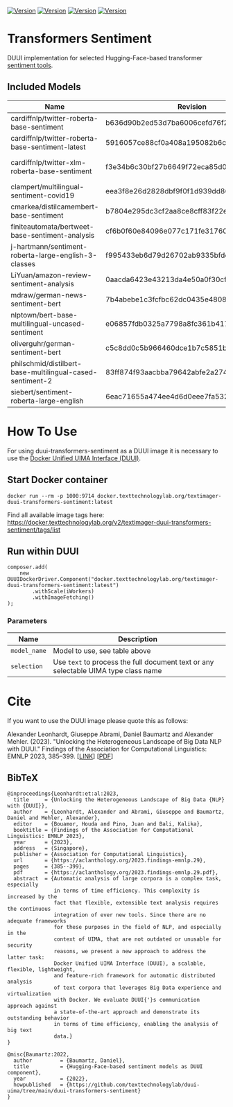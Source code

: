 [![Version](https://img.shields.io/static/v1?label=duui-transformers-sentiment&message=0.1.2&color=blue)](https://docker.texttechnologylab.org/v2/textimager-duui-transformers-sentiment/tags/list)
[![Version](https://img.shields.io/static/v1?label=Python&message=3.8&color=green)]()
[![Version](https://img.shields.io/static/v1?label=Transformers&message=4.21.1&color=yellow)]()
[![Version](https://img.shields.io/static/v1?label=Torch&message=1.11.0&color=red)]()

# Transformers Sentiment

DUUI implementation for selected Hugging-Face-based transformer [sentiment tools](https://huggingface.co/models?sort=trending&search=sentiment).

## Included Models

| Name                                    | Revision                                 | Languages |
| --------------------------------------- | ---------------------------------------- | --------- |
| cardiffnlp/twitter-roberta-base-sentiment | b636d90b2ed53d7ba6006cefd76f29cd354dd9da | EN      |
| cardiffnlp/twitter-roberta-base-sentiment-latest | 5916057ce88cf0a408a195082b6c06d3dce12552 | EN |
| cardiffnlp/twitter-xlm-roberta-base-sentiment | f3e34b6c30bf27b6649f72eca85d0bbe79df1e55 | AR, EN, FR, DE, HI, IT, SP, PT |
| clampert/multilingual-sentiment-covid19 | eea3f8e26d2828dbf9f0f1d939dd868396ec863c | EN, FR, DE |
| cmarkea/distilcamembert-base-sentiment  | b7804e295dc3cf2aa8ce8cff83f22e0bdd249558 | FR        |
| finiteautomata/bertweet-base-sentiment-analysis | cf6b0f60e84096e077c171fe3176093674370291 | EN |
| j-hartmann/sentiment-roberta-large-english-3-classes | f995433eb6d79d26702ab9335bfde472a9933ee4 | EN |
| LiYuan/amazon-review-sentiment-analysis | 0aacda6423e43213da4e50a0f30cfcdb42a5c725 | EN, DE, FR, ES, IT, NL |
| mdraw/german-news-sentiment-bert        | 7b4abebe1c3fcfbc62dc0435e480807a80c18210 | DE        |
| nlptown/bert-base-multilingual-uncased-sentiment | e06857fdb0325a7798a8fc361b417dfeec3a3b98 | EN, DE, FR, ES, IT, NL |
| oliverguhr/german-sentiment-bert        | c5c8dd0c5b966460dce1b7c5851bd90af1d2c6b6 | DE |
| philschmid/distilbert-base-multilingual-cased-sentiment-2 | 83ff874f93aacbba79642abfe2a274a3c874232b | EN, DE, FR, ES, ZH, JA |
| siebert/sentiment-roberta-large-english | 6eac71655a474ee4d6d0eee7fa532300c537856d | EN        |

# How To Use

For using duui-transformers-sentiment as a DUUI image it is necessary to use the [Docker Unified UIMA Interface (DUUI)](https://github.com/texttechnologylab/DockerUnifiedUIMAInterface).

## Start Docker container

```
docker run --rm -p 1000:9714 docker.texttechnologylab.org/textimager-duui-transformers-sentiment:latest
```

Find all available image tags here: https://docker.texttechnologylab.org/v2/textimager-duui-transformers-sentiment/tags/list

## Run within DUUI

```
composer.add(
    new DUUIDockerDriver.Component("docker.texttechnologylab.org/textimager-duui-transformers-sentiment:latest")
        .withScale(iWorkers)
        .withImageFetching()
);
```

### Parameters

| Name | Description |
| ---- | ----------- |
| `model_name` | Model to use, see table above |
| `selection`  | Use `text` to process the full document text or any selectable UIMA type class name |

# Cite

If you want to use the DUUI image please quote this as follows:

Alexander Leonhardt, Giuseppe Abrami, Daniel Baumartz and Alexander Mehler. (2023). "Unlocking the Heterogeneous Landscape of Big Data NLP with DUUI." Findings of the Association for Computational Linguistics: EMNLP 2023, 385–399. [[LINK](https://aclanthology.org/2023.findings-emnlp.29)] [[PDF](https://aclanthology.org/2023.findings-emnlp.29.pdf)] 

## BibTeX

```
@inproceedings{Leonhardt:et:al:2023,
  title     = {Unlocking the Heterogeneous Landscape of Big Data {NLP} with {DUUI}},
  author    = {Leonhardt, Alexander and Abrami, Giuseppe and Baumartz, Daniel and Mehler, Alexander},
  editor    = {Bouamor, Houda and Pino, Juan and Bali, Kalika},
  booktitle = {Findings of the Association for Computational Linguistics: EMNLP 2023},
  year      = {2023},
  address   = {Singapore},
  publisher = {Association for Computational Linguistics},
  url       = {https://aclanthology.org/2023.findings-emnlp.29},
  pages     = {385--399},
  pdf       = {https://aclanthology.org/2023.findings-emnlp.29.pdf},
  abstract  = {Automatic analysis of large corpora is a complex task, especially
               in terms of time efficiency. This complexity is increased by the
               fact that flexible, extensible text analysis requires the continuous
               integration of ever new tools. Since there are no adequate frameworks
               for these purposes in the field of NLP, and especially in the
               context of UIMA, that are not outdated or unusable for security
               reasons, we present a new approach to address the latter task:
               Docker Unified UIMA Interface (DUUI), a scalable, flexible, lightweight,
               and feature-rich framework for automatic distributed analysis
               of text corpora that leverages Big Data experience and virtualization
               with Docker. We evaluate DUUI{'}s communication approach against
               a state-of-the-art approach and demonstrate its outstanding behavior
               in terms of time efficiency, enabling the analysis of big text
               data.}
}

@misc{Baumartz:2022,
  author         = {Baumartz, Daniel},
  title          = {Hugging-Face-based sentiment models as DUUI component},
  year           = {2022},
  howpublished   = {https://github.com/texttechnologylab/duui-uima/tree/main/duui-transformers-sentiment}
}

```

